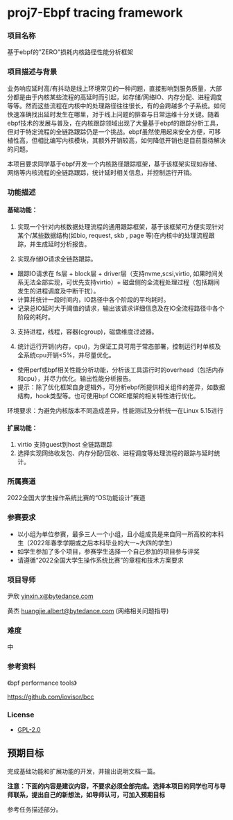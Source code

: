 # proj7-Ebpf tracing framework
### 项目名称
基于ebpf的"ZERO"损耗内核路径性能分析框架

### 项目描述与背景
业务响应延时高/有抖动是线上环境常见的一种问题，直接影响到服务质量，大部分都是由于内核某些流程的高延时而引起，如存储/网络IO、内存分配、进程调度等等。然而这些流程在内核中的处理路径往往很长，有的会跨越多个子系统。如何快速准确找出延时发生在哪里，对于线上问题的排查与日常运维十分关键。随着ebpf技术的发展与普及，在内核跟踪领域出现了大量基于ebpf的跟踪分析工具，但对于特定流程的全链路跟踪仍是一个挑战。ebpf虽然使用起来安全方便，可移植性高，但相比编写内核模块，其额外开销较高，如何降低开销也是目前亟待解决的问题。

本项目要求同学基于ebpf开发一个内核路径跟踪框架，基于该框架实现如存储、网络等内核流程的全链路跟踪，统计延时相关信息，并控制运行开销。

### 功能描述

#### 基础功能：
1. 实现一个针对内核数据处理流程的通用跟踪框架，基于该框架可方便实现针对某个/某些数据结构(如bio, request, skb , page 等)在内核中的处理流程跟踪，并生成延时分析报告。

2. 实现存储IO请求全链路跟踪。
- 跟踪IO请求在 fs层 + block层 + driver层（支持nvme,scsi,virtio, 如果时间关系无法全部实现，可优先支持virtio）+ 磁盘侧的全流程处理过程（包括期间发生的进程调度及中断干扰）。
- 计算并统计一段时间内，IO路径中各个阶段的平均耗时。
- 记录总IO延时大于阈值的请求，输出该请求详细信息及在IO全流程路径中各个阶段的耗时。

3. 支持进程，线程，容器(cgroup)，磁盘维度过滤器。

4. 统计运行开销(内存，cpu)，为保证工具可用于常态部署，控制运行时单核及全系统cpu开销<5%，并尽量优化。
- 使用perf或bpf相关性能分析功能，分析该工具运行时的overhead（包括内存和cpu），并尽力优化。输出性能分析报告。
- 提示：除了优化框架自身逻辑外，可分析ebpf所提供相关组件的差异，如数据结构，hook类型等。也可使用bpf CORE框架的相关特性进行优化。

环境要求：为避免内核版本不同造成差异，性能测试及分析统一在Linux 5.15进行

#### 扩展功能：
1. virtio 支持guest到host 全链路跟踪
2. 选择实现网络收发包、内存分配/回收、进程调度等处理流程的跟踪与延时统计。

### 所属赛道

2022全国大学生操作系统比赛的“OS功能设计”赛道



### 参赛要求

- 以小组为单位参赛，最多三人一个小组，且小组成员是来自同一所高校的本科生（2022年春季学期或之后本科毕业的大一~大四的学生）
- 如学生参加了多个项目，参赛学生选择一个自己参加的项目参与评奖
- 请遵循“2022全国大学生操作系统比赛”的章程和技术方案要求



### 项目导师
尹欣 yinxin.x@bytedance.com

黄杰 huangjie.albert@bytedance.com  (网络相关问题指导)

### 难度
中

### 参考资料
《bpf performance tools》

https://github.com/iovisor/bcc

### License
* [GPL-2.0](https://opensource.org/licenses/GPL-2.0)

## 预期目标

完成基础功能和扩展功能的开发，并输出说明文档一篇。

**注意：下面的内容是建议内容，不要求必须全部完成。选择本项目的同学也可与导师联系，提出自己的新想法，如导师认可，可加入预期目标**

参考任务描述部分。
